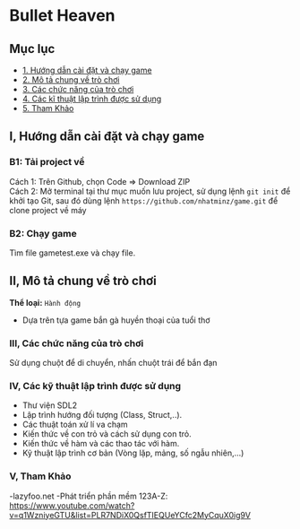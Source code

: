 # Bullet Heaven
<a name="ve-dau-trang"/>

##  Mục lục
* [1. Hướng dẫn cài đặt và chạy game](#cai-dat)
* [2. Mô tả chung về trò chơi](#mo-ta)
* [3. Các chức năng của trò chơi](#chuc-nang)
* [4. Các kĩ thuật lập trình được sử dụng](#ki-thuat)
* [5. Tham Khảo](#ho-tro)


<a name="cai-dat"/>

## I, Hướng dẫn cài đặt và chạy game
  ### B1: Tải project về
  Cách 1: Trên Github, chọn Code => Download ZIP  
  Cách 2: Mở terminal tại thư mục muốn lưu project, sử dụng lệnh `git init` để khởi tạo Git, sau đó dùng lệnh `https://github.com/nhatminz/game.git` để clone project về máy  
  ### B2: Chạy game
  Tìm file gametest.exe và chạy file.

<a name="mo-ta"/>

## II, Mô tả chung về trò chơi
  **Thể loại:** `Hành động`
- Dựa trên tựa game bắn gà huyền thoại của tuổi thơ
 
 <a name = "chuc-nang"/>

### III, Các chức năng của trò chơi
Sử dụng chuột để di chuyển, nhấn chuột trái để bắn đạn

<a name = "ki-thuat"/>

### IV, Các kỹ thuật lập trình được sử dụng
 - Thư viện SDL2
 - Lập trình hướng đối tượng (Class, Struct,..).
 - Các thuật toán xử lí va chạm
 - Kiến thức về con trỏ và cách sử dụng con trỏ.
 - Kiến thức về hàm và các thao tác với hàm.
 - Kỹ thuật lập trình cơ bản (Vòng lặp, mảng, số ngẫu nhiên,...)
    

<a name = "ho-tro"/>

### V, Tham Khảo 
-lazyfoo.net
-Phát triển phần mềm 123A-Z: https://www.youtube.com/watch?v=q1WzniyeGTU&list=PLR7NDiX0QsfTIEQUeYCfc2MyCquX0ig9V
